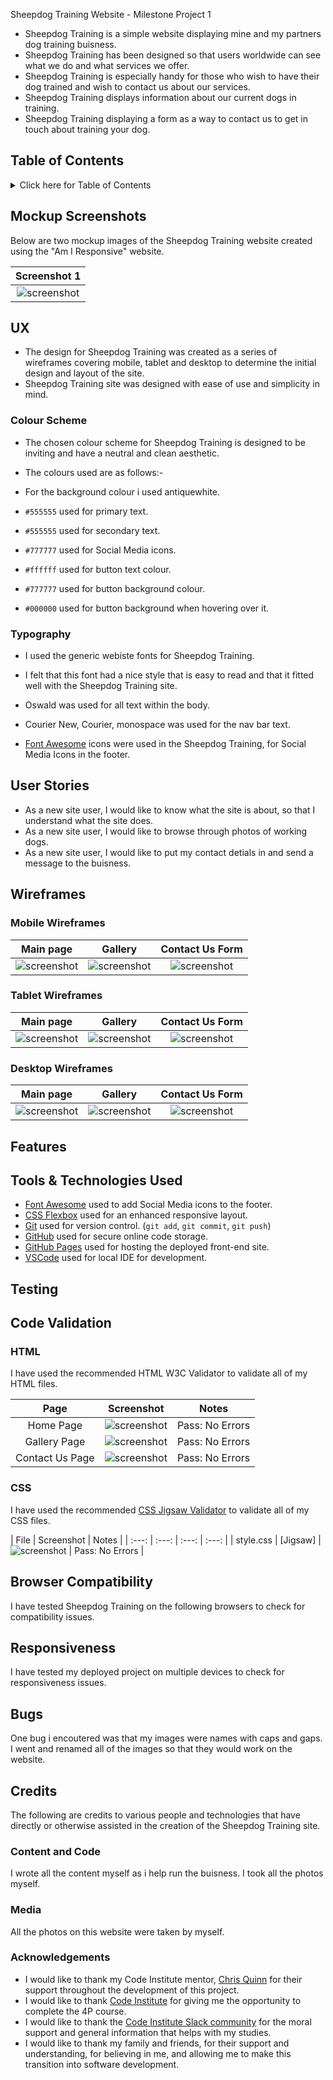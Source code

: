 Sheepdog Training Website - Milestone Project 1

- Sheepdog Training is a simple website displaying mine and my partners dog training buisness.
- Sheepdog Training has been designed so that users worldwide can see what we do and what services we offer.
- Sheepdog Training is especially handy for those who wish to have their dog trained and wish to contact us about our services.
- Sheepdog Training displays information about our current dogs in training.
- Sheepdog Training displaying a form as a way to contact us to get in touch about training your dog.

## Table of Contents

<details>
<summary>Click here for Table of Contents</summary>

[Mockup Screenshots](#mockup-screenshots)

[UX](#ux)

- [Colour Scheme](#colour-scheme)
- [Typography](#typography)

[User Stories](#user-stories)

- [New site Users](#new-site-users)
- [Returning Site Users](#returning-site-users)

[Wireframes](#wireframes)

- [Mobile Wireframes](#mobile-wireframes)
- [Tablet Wireframes](#tablet-wireframes)
- [Desktop Wireframes](#desktop-wireframes)

[Features](#features)

- [Existing Features](#existing-features)
- [Future Features](#future-features)

[Testing](#testing)

[Deployment](#deployment)

- [Local Deployment](#local-deployment)

  - [Cloning](#cloning)
  - [Forking](#forking)

- [Local vs Deployment](#local-vs-deployment)

[Credits](#credits)

- [Content and Code](#content-and-code)

- [Media](#media)

- [Acknowledgments](#acknowledgements)

</details>

## Mockup Screenshots

Below are two mockup images of the Sheepdog Training website created using the "Am I Responsive" website.

| Screenshot 1 |
| :---: |
| ![screenshot](/imagesforreadme/amiresponsivescreenshot1.png) |

## UX

- The design for Sheepdog Training was created as a series of wireframes covering mobile, tablet and desktop to determine the initial design and layout of the site.
- Sheepdog Training site was designed with ease of use and simplicity in mind.

### Colour Scheme

- The chosen colour scheme for Sheepdog Training is designed to be inviting and have a neutral and clean aesthetic.
- The colours used are as follows:-

- For the background colour i used antiquewhite.
- `#555555` used for primary text.
- `#555555` used for secondary text.
- `#777777` used for Social Media icons.
- `#ffffff` used for button text colour.
- `#777777` used for button background colour.
- `#000000` used for button background when hovering over it.

### Typography

- I used the generic webiste fonts for Sheepdog Training.
- I felt that this font had a nice style that is easy to read and that it fitted well with the Sheepdog Training site.

- Oswald was used for all text within the body.
- Courier New, Courier, monospace was used for the nav bar text.

- [Font Awesome](https://fontawesome.com) icons were used in the Sheepdog Training, for Social Media Icons in the footer.

## User Stories

- As a new site user, I would like to know what the site is about, so that I understand what the site does.
- As a new site user, I would like to browse through photos of working dogs.
- As a new site user, I would like to put my contact detials in and send a message to the buisness.

## Wireframes

### Mobile Wireframes

| Main page | Gallery | Contact Us Form |
| :---: | :---: | :---: |
| ![screenshot](/imagesforreadme/homephone.png) | ![screenshot](/imagesforreadme/galleryphone.png) | ![screenshot](/imagesforreadme/formphone.png) |

### Tablet Wireframes

| Main page | Gallery | Contact Us Form |
| :---: | :---: | :---: |
| ![screenshot](/imagesforreadme/hometablet.png) | ![screenshot](/imagesforreadme/gallerytablet.png) | ![screenshot](/imagesforreadme/formtablet.png) |

### Desktop Wireframes

| Main page | Gallery | Contact Us Form |
| :---: | :---: | :---: |
| ![screenshot](/imagesforreadme/homelaptop.png) | ![screenshot](/imagesforreadme/gallerylaptop.png) | ![screenshot](/imagesforreadme/formlaptop.png) |


## Features

## Tools & Technologies Used

- [Font Awesome](https://fontawesome.com/) used to add Social Media icons to the footer.
- [CSS Flexbox](https://www.w3schools.com/css/css3_flexbox.asp) used for an enhanced responsive layout.
- [Git](https://git-scm.com) used for version control. (`git add`, `git commit`, `git push`)
- [GitHub](https://github.com) used for secure online code storage.
- [GitHub Pages](https://pages.github.com) used for hosting the deployed front-end site.
- [VSCode](https://code.visualstudio.com/) used for local IDE for development.

## Testing

## Code Validation

### HTML

I have used the recommended HTML W3C Validator to validate all of my HTML files.

| Page  | Screenshot | Notes |
| :---: | :---: | :---: |
| Home Page | ![screenshot](/imagesforreadme/indexvalidator.png) | Pass: No Errors |
| Gallery Page | ![screenshot](/imagesforreadme/galleryvalidator.png) | Pass: No Errors |
| Contact Us Page | ![screenshot](/imagesforreadme/contactvalidator.png) | Pass: No Errors |

### CSS

I have used the recommended [CSS Jigsaw Validator](https://jigsaw.w3.org/css-validator) to validate all of my CSS files.

| File | Screenshot | Notes |
| :---: | :---: | :---: | :---: |
| style.css | [Jigsaw] | ![screenshot](/imagesforreadme/cssvalidation.png) | Pass: No Errors |

## Browser Compatibility

I have tested Sheepdog Training on the following browsers to check for compatibility issues.



## Responsiveness

I have tested my deployed project on multiple devices to check for responsiveness issues.



## Bugs

One bug i encoutered was that my images were names with caps and gaps. 
I went and renamed all of the images so that they would work on the website.

## Credits

The following are credits to various people and technologies that have directly or otherwise assisted in the creation of the Sheepdog Training site.

### Content and Code

I wrote all the content myself as i help run the buisness.
I took all the photos myself.

### Media

All the photos on this website were taken by myself.

### Acknowledgements

- I would like to thank my Code Institute mentor, [Chris Quinn](https://github.com/10xOXR) for their support throughout the development of this project.
- I would like to thank [Code Institute](https://codeinstitute.net) for giving me the opportunity to complete the 4P course.
- I would like to thank the [Code Institute Slack community](https://code-institute-room.slack.com) for the moral support and general information that helps with my studies.
- I would like to thank my family and friends, for their support and understanding, for believing in me, and allowing me to make this transition into software development.